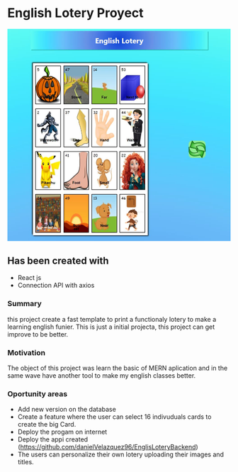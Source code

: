 # English Lotery Proyect

![](/ReadmeImage.jpg)

## Has been created with

- React js
- Connection API with axios


### Summary

this project create a fast template to print a functionaly lotery to make a learning english funier. This is just a initial projecta, this project can get improve to be better.

### Motivation
The object of this project was learn the basic of MERN aplication and in the same wave have another tool to make my english classes better.

### Oportunity areas 
- Add new version on the database
- Create a feature where the user can select 16 indivuduals cards to create the big Card.
- Deploy the progam on internet
- Deploy the appi created 
(https://github.com/danielVelazquez96/EnglisLoteryBackend)
- The users can personalize their own lotery uploading their images and titles.

